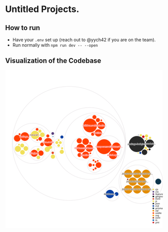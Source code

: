 # Untitled Projects.

## How to run

- Have your `.env` set up (reach out to @yych42 if you are on the team).
- Run normally with `npm run dev -- --open`

## Visualization of the Codebase

![Visualization of the codebase](./diagram.svg)
